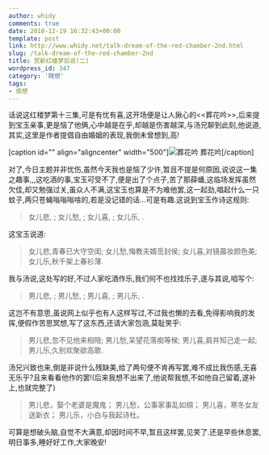 ```yaml
---
author: whidy
comments: true
date: 2010-12-19 16:32:43+00:00
template: post
link: http://www.whidy.net/talk-dream-of-the-red-chamber-2nd.html
slug: /talk-dream-of-the-red-chamber-2nd
title: 赏新红楼梦后说(二)
wordpress_id: 347
category: '随想'
tags:
- 感想
---
```


话说这红楼梦第十三集,可是有忧有喜,这开场便是让人揪心的<<葬花吟>>,后来提到宝玉亲事,更是恼了他俩,心中越是在乎,却越是伤害越深,与汤兄聊到此刻,他说道,其实,这里是作者提倡自由婚姻的表现,我倒未曾想到,高!

[caption id="" align="aligncenter" width="500"]![葬花吟](/wp-content/uploads/2010/12/zanghua1-500x282.jpg) 葬花吟[/caption]

对了,今日主题并非忧伤,虽然今天我也是恼了少许,暂且不提是何原因,说说这一集之趣事,,,这吃酒的事,宝玉可受不了,便是出了个点子,苦了那薛蟠,这临场发挥虽然欠佳,却又勉强过关,虽众人不满,这宝玉也算是不为难他罢,这一起劲,唱起什么一只蚊子,两只苍蝇嗡嗡嗡啥的,若是没记错的话...可是有趣.这说到宝玉作诗这规则:


<blockquote>女儿悲, ;
女儿愁, ;
女儿喜, ;
女儿乐, .</blockquote>


这宝玉说道:


<blockquote>女儿悲,青春已大守空闺;
女儿愁,悔教夫婿觅封侯;
女儿喜,对镜晨妆颜色美;
女儿乐,秋千架上春衫薄.</blockquote>


我与汤说,这处写的好,不过人家吃酒作乐,我们何不也找找乐子,遂与其说,咱写个:


<blockquote>男儿悲, ;
男儿愁, ;
男儿喜, ;
男儿乐, .</blockquote>


这岂不有意思,虽说网上似乎也有人这样写过,不过我也懒的去看,免得影响我的发挥,便假作苦思冥想,写了这东西,还请大家包涵,莫耻笑乎:


<blockquote>男儿悲,忽不见他来相陪;
男儿愁,呆望花落痴等候;
男儿喜,肩并知己走一起;
男儿乐,久别欢聚欲高歌.</blockquote>


汤兄兴致也来,倒是非说什么残缺美,给了两句便不肯再写罢,难不成比我伤感,无喜无乐乎?且来看看他作的罢!(后来我想不出来了,他说帮我想,不如他自己留着,遂补上,也就完整了)


<blockquote>男儿悲，娶个老婆是魔鬼；
男儿愁，公事家事乱如绸；
男儿喜，寒冬女友送新衣；
男儿乐，小白与我起诗杜。</blockquote>


可算是想破头脑,自觉不大满意,却因时间不早,暂且这样罢,见笑了.还是早些休息罢,明日事多,睡好好工作,大家晚安!
